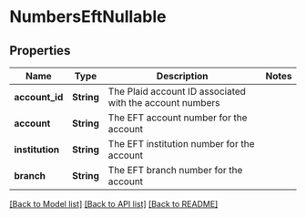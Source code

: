 # NumbersEftNullable

## Properties

Name | Type | Description | Notes
------------ | ------------- | ------------- | -------------
**account_id** | **String** | The Plaid account ID associated with the account numbers | 
**account** | **String** | The EFT account number for the account | 
**institution** | **String** | The EFT institution number for the account | 
**branch** | **String** | The EFT branch number for the account | 

[[Back to Model list]](../README.md#documentation-for-models) [[Back to API list]](../README.md#documentation-for-api-endpoints) [[Back to README]](../README.md)


